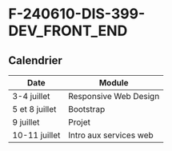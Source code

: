 # F-240610-DIS-399-DEV_FRONT_END

## Calendrier

| Date                  | Module                    |
|-----------------------|---------------------------|
| 3-4 juillet   | Responsive Web Design     | 
| 5 et 8 juillet   | Bootstrap                 | 
| 9 juillet       | Projet                 | 
| 10-11 juillet       | Intro aux services web                 |